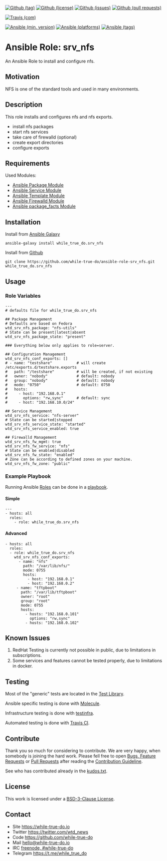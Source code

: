 <!--
name: README.md
description: This file contains important information for the repository.
author: while-true-do.io
contact: hello@while-true-do.io
license: BSD-3-Clause
-->

<!-- github shields -->
[![Github (tag)](https://img.shields.io/github/tag/while-true-do/ansible-role-srv_nfs.svg)](https://github.com/while-true-do/ansible-role-srv_nfs/tags)
[![Github (license)](https://img.shields.io/github/license/while-true-do/ansible-role-srv_nfs.svg)](https://github.com/while-true-do/ansible-role-srv_nfs/blob/master/LICENSE)
[![Github (issues)](https://img.shields.io/github/issues/while-true-do/ansible-role-srv_nfs.svg)](https://github.com/while-true-do/ansible-role-srv_nfs/issues)
[![Github (pull requests)](https://img.shields.io/github/issues-pr/while-true-do/ansible-role-srv_nfs.svg)](https://github.com/while-true-do/ansible-role-srv_nfs/pulls)
<!-- travis shields -->
[![Travis (com)](https://img.shields.io/travis/com/while-true-do/ansible-role-srv_nfs.svg)](https://travis-ci.com/while-true-do/ansible-role-srv_nfs)
<!-- ansible shields -->
[![Ansible (min. version)](https://img.shields.io/badge/dynamic/yaml.svg?label=Min.%20Ansible%20Version&url=https%3A%2F%2Fraw.githubusercontent.com%2Fwhile-true-do%2Fansible-role-srv_nfs%2Fmaster%2Fmeta%2Fmain.yml&query=%24.galaxy_info.min_ansible_version&colorB=black)](https://galaxy.ansible.com/while_true_do/srv_nfs)
[![Ansible (platforms)](https://img.shields.io/badge/dynamic/yaml.svg?label=Supported%20OS&url=https%3A%2F%2Fraw.githubusercontent.com%2Fwhile-true-do%2Fansible-role-srv_nfs%2Fmaster%2Fmeta%2Fmain.yml&query=galaxy_info.platforms%5B*%5D.name&colorB=black)](https://galaxy.ansible.com/while_true_do/srv_nfs)
[![Ansible (tags)](https://img.shields.io/badge/dynamic/yaml.svg?label=Galaxy%20Tags&url=https%3A%2F%2Fraw.githubusercontent.com%2Fwhile-true-do%2Fansible-role-srv_nfs%2Fmaster%2Fmeta%2Fmain.yml&query=%24.galaxy_info.galaxy_tags%5B*%5D&colorB=black)](https://galaxy.ansible.com/while_true_do/srv_nfs)

# Ansible Role: srv_nfs

An Ansible Role to install and configure nfs.

## Motivation

NFS is one of the standard tools and used in many environments.

## Description

This role installs and configures nfs and nfs exports.

- install nfs packages
- start nfs services
- take care of firewalld (optional)
- create export directories
- configure exports

## Requirements

Used Modules:

-   [Ansible Package Module](https://docs.ansible.com/ansible/latest/modules/package_module.html)
-   [Ansible Service Module](https://docs.ansible.com/ansible/latest/modules/service_module.html)
-   [Ansible Template Module](https://docs.ansible.com/ansible/latest/modules/template_module.html)
-   [Ansible Firewalld Module](https://docs.ansible.com/ansible/latest/modules/firewalld_module.html)
-   [Ansible package_facts Module](https://docs.ansible.com/ansible/latest/modules/package_facts_module.html)

## Installation

Install from [Ansible Galaxy](https://galaxy.ansible.com/while_true_do/srv_nfs)
```
ansible-galaxy install while_true_do.srv_nfs
```

Install from [Github](https://github.com/while-true-do/ansible-role-srv_nfs)
```
git clone https://github.com/while-true-do/ansible-role-srv_nfs.git while_true_do.srv_nfs
```

## Usage

### Role Variables

```
---
# defaults file for while_true_do.srv_nfs

## Package Management
# Defaults are based on Fedora
wtd_srv_nfs_package: "nfs-utils"
# State can be present|latest|absent
wtd_srv_nfs_package_state: "present"

### Everything below only applies to role=server.

## Configuration Management
wtd_srv_nfs_conf_exports: []
# - name: "testshare"           # will create /etc/exports.d/testshare.exports
#   path: "/testshare"          # will be created, if not existing
#   owner: "nobody"             # default: nobody
#   group: "nobody"             # default: nobody
#   mode: "0750"                # default: 0750
#   hosts:
#     - host: "192.168.0.1"
#       options: "rw,sync"      # default: sync
#     - host: "192.168.10.0/24"

## Service Management
wtd_srv_nfs_service: "nfs-server"
# State can be started|stopped
wtd_srv_nfs_service_state: "started"
wtd_srv_nfs_service_enabled: true

## Firewalld Management
wtd_srv_nfs_fw_mgmt: true
wtd_srv_nfs_fw_service: "nfs"
# State can be enabled|disabled
wtd_srv_nfs_fw_state: "enabled"
# Zone can be according to defined zones on your machine.
wtd_srv_nfs_fw_zone: "public"
```

### Example Playbook

Running Ansible
[Roles](https://docs.ansible.com/ansible/latest/user_guide/playbooks_reuse_roles.html)
can be done in a
[playbook](https://docs.ansible.com/ansible/latest/user_guide/playbooks_intro.html).

#### Simple

```
---
- hosts: all
  roles:
    - role: while_true_do.srv_nfs
```

#### Advanced

```
- hosts: all
  roles:
  - role: while_true_do.srv_nfs
    wtd_srv_nfs_conf_exports:
      - name: "nfs"
        path: "/var/lib/nfs/"
        mode: 0755
        hosts:
          - host: "192.168.0.1"
          - host: "192.168.0.2"
     - name: "tftpboot"
       path: "/var/lib/tftpboot"
       owner: "root"
       group: "root"
       mode: 0755
       hosts:
         - hosts: "192.168.0.101"
           options: "rw,sync"
         - hosts: "192.168.0.102"
```

## Known Issues

1.  RedHat Testing is currently not possible in public, due to limitations
    in subscriptions.
2.  Some services and features cannot be tested properly, due to limitations
    in docker.

## Testing

Most of the "generic" tests are located in the
[Test Library](https://github.com/while-true-do/test-library).

Ansible specific testing is done with
[Molecule](https://molecule.readthedocs.io/en/stable/).

Infrastructure testing is done with
[testinfra](https://testinfra.readthedocs.io/en/stable/).

Automated testing is done with [Travis CI](https://travis-ci.com/while-true-do).

## Contribute

Thank you so much for considering to contribute. We are very happy, when somebody
is joining the hard work. Please fell free to open
[Bugs, Feature Requests](https://github.com/while-true-do/ansible-role-srv_nfs/issues)
or [Pull Requests](https://github.com/while-true-do/ansible-role-srv_nfs/pulls) after
reading the [Contribution Guideline](https://github.com/while-true-do/doc-library/blob/master/docs/CONTRIBUTING.md).

See who has contributed already in the [kudos.txt](./kudos.txt).

## License

This work is licensed under a [BSD-3-Clause License](https://opensource.org/licenses/BSD-3-Clause).

## Contact

-   Site <https://while-true-do.io>
-   Twitter <https://twitter.com/wtd_news>
-   Code <https://github.com/while-true-do>
-   Mail [hello@while-true-do.io](mailto:hello@while-true-do.io)
-   IRC [freenode, #while-true-do](https://webchat.freenode.net/?channels=while-true-do)
-   Telegram <https://t.me/while_true_do>
